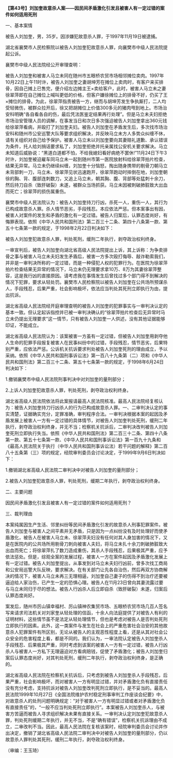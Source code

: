 **【第43号】刘加奎故意杀人案——因民间矛盾激化引发且被害人有一定过错的案件如何适用死刑**

一、基本案情

被告人刘加奎，男，35岁。因涉嫌犯故意杀人罪，于1997年11月19日被逮捕。

湖北省襄樊市人民检察院以被告人刘加奎犯故意杀人罪，向襄樊市中级人民法院提起公诉。

襄樊市中级人民法院经公开审理查明：

被告人刘加奎和被害人马立未同在随州市五眼桥农贸市场相邻摊位卖肉。1997年10月22日上午11时许，被告人刘加奎之妻胡坤芳在摊位上卖肉时，有客户来买排骨，因自己摊上已售完，便介绍左边摊主王×卖给客户，此时，被害人马立未之妻徐翠萍即在自己摊位上喊叫更低的价格，但客户嫌徐摊位上的排骨不好，仍买了王×摊位的排骨。为此，徐翠萍指责被告一方，继而与胡坤芳发生争执厮打，二人均受轻微伤，被群众拉开后，徐又把胡摊位上价值300多元的猪肉甩到地上。市场治安科明确“各自看各自的伤，最后凭法医鉴定结果再行处理”。但是马立未夫妇拒绝市场治安管理人员的调解，在事发当日和次日多次强迫被告人刘加奎拿出360元钱给徐翠萍看病，并殴打了刘加奎夫妇。被告人刘加奎在矛盾发生后，多次找市场治安科和随州市公安巡警大队等要求组织解决，并反映马立未方人多势众纠缠不休，请有关组织对自己给予保护。被害人马立未以刘加奎要向其妻赔礼道歉、承认错误为条件，托人给刘捎话要求私了，刘加奎拒绝并托亲属找公安机关要求解决。马立未知道后威胁说：“黑道白道都不怕，不给我媳妇看好病绝不罢休!”11月24日下午3时许，刘加奎被迫雇车同马立未一起到随州市第一医院放射科给徐翠萍拍片检查，结果无异常。马立未仍继续纠缠，刘加奎十分恼怒，掏出随身携带的剔骨刀朝马立未背部刺一刀，马立未、徐翠萍见状迅速跑开，徐翠萍跑动时摔倒在地，刘加奎朝徐的胸、背、腹部连刺数刀，又追上马立未，朝其胸、腹、背部等处猛刺十余刀，然后持刀自杀（致肝破裂）未遂，被群众当场抓获。马立未因被刺破肺脏致大出血而死亡；徐翠萍的损伤属重伤。

襄樊市中级人民法院认为：被告人刘加奎持刀行凶，杀死一人，重伤一人，其行为已构成故意杀人罪。杀人情节恶劣，手段残忍。本应依法严惩。但本案事出有因，被害人对案件的发生和矛盾的激化有一定过错。被告人归案后，认罪态度尚好，有悔罪表现。依照《中华人民共和国刑法》第二百三十二条、第四十八条第一款、第五十七条第一款的规定，于1998年2月22日判决如下：

被告人刘加奎犯故意杀人罪，判处死刑，缓刑二年执行，剥夺政治权利终身。

一审宣判后，被告人刘加奎向湖北省高级人民法院提出上诉，其上诉称：为争卖排骨之事与被害人马立未夫妇发生矛盾后，被害一方多次殴打侮辱、敲诈勒索我们，并非是一审判决所称的一定过错，而是一种侵犯人权的犯罪行为。在医院为徐翠萍拍片检查结果无异常的情况下，马立未仍无理要求拿10万、8万为其妻徐翠萍整容，这是我行凶的直接原因。请考虑我在事情发生后曾找过多个部门得不到解决的情况下犯罪，要求从轻处罚。襄樊市人民检察院以被告人刘加奎在公共场所预谋杀人，手段残忍，后果严重，社会影响极坏，依法应当判处其死刑立即执行为由，提出抗诉。

湖北省高级人民法院经开庭审理查明的被告人刘加奎的犯罪事实与一审判决认定的基本一致。但认定起诉指控并已被一审判决确认的“徐翠萍拍片检查后无异常时马立未仍提出无理要求”这一情节，只有被告人刘加奎一人供述，没有其他证据能够印证，不能成立。

湖北省高级人民法院认为：该案被害一方虽有一定过错，但被告人刘加奎用剥夺他人生命的犯罪手段报复被害人在民事纠纷中的过错，手段残忍，情节恶劣，后果特别严重，应依法严惩。公诉机关抗诉要求判处被告人刘加奎死刑的理由成立，予以采纳。依照《中华人民共和国刑事诉讼法》第一百八十九条第（二）项和《中华人民共和国刑法》第二百三十二条、第五十七条第一款的规定，于1998年6月24日判决如下：

1.撤销襄樊市中级人民法院刑事判决中对刘加奎的量刑部分；

2.上诉人刘加奎犯故意杀人罪，判处死刑，剥夺政治权利终身。

湖北省高级人民法院依法将此案报请最高人民法院核准。最高人民法院经复核认为：被告人刘加奎持刀行凶杀人的行为已构成故意杀人罪。一、二审判决认定的事实清楚，证据确实充分，定罪准确，审判程序合法。一审判决根据本案的起因及矛盾发展上被害人一方有一定过错的具体情节，对被告人刘加奎判处死刑，缓刑二年执行，剥夺政治权利终身，并无不当；检察机关抗诉后，二审判决改判被告人刘加奎死刑立即执行失当。依照《中华人民共和国刑法》第二百三十二条、第四十八条第一款、第五十七条第一款、《中华人民共和国刑事诉讼法》第一百九十九条和《最高人民法院关于执行（中华人民共和国刑事诉讼法）若干问题的解释》第二百八十五条第（三）项的规定，经院审判委员会讨论决定，于1999年9月6日判决如下：

1.撤销湖北省高级人民法院二审判决中对被告人刘加奎的量刑部分；

2.被告人刘加奎犯故意杀人罪，判处死刑，缓期二年执行，剥夺政治权利终身。

二、主要问题

因民间矛盾激化引发且被害人有一定过错的案件如何适用死刑？

三、裁判理由

本案纯属因生产生活、邻里纠纷等民间矛盾激化引发的故意杀人刑事犯罪案件。被告人刘加奎与被害人之间平素并无矛盾，只是因为一点纠纷没有及时处理好而使矛盾激化，被告人在被害人马立未、徐翠萍夫妇没有任何对其人身加害的情况下，又是在医院内的公共场所用剔骨刀刺向被害人夫妇，将马立未扎十余刀刺破肺脏致大出血而死亡；将徐翠萍扎了数刀造成重伤，其杀人手段残忍，后果极其严重，应予依法惩处。但是，综观全案的发展过程，被害人一方在案件起因及矛盾激化发展上有一定过错。被告人刘加奎提出，从事发到对马立未夫妇行凶前，曾多次找工商局和公安局巡警大队反映，要求解决。在有关部门让先各自治伤，然后再双方协商解决的情况下，被害人马立未再三无理相逼，刘加奎自己妻子的伤得不到治疗还要被逼迫给人家治伤，已产生一定的恐惧心理。被告人在11月23日曾向其妻流露过要与马立未同归于尽的想法。被告人行凶杀人后立即自杀（致肝破裂）未遂，归案后认罪态度尚好。

案发后，随州市厉山镇幸福村、厉山镇神农集贸市场、五眼桥农贸市场几百人签名写来请求司法机关对刘家奎从轻处理的信函，十余人向法庭提供了对被告人有利的证明材料，这些情节虽不是法定从轻处理情节，但也是考虑对被告人是否判处死刑立即执行的因素。此外，这一类案件与发生在社会上的严重危害社会治安的其他故意杀人犯罪案件有所区别，无论从被告人的主观恶性程度上看，还是从其对社会公众安全的危害程度上看，都是不同的。我们认为，一审法院认定被告人刘加奎杀人手段残忍、后果极其严重，同时考虑到该案的被害人一方有一定过错，被告人行凶杀人与被害人一方私下无理逼迫对方看病赔钱，促使了矛盾激化；被告人刘加奎归案后认罪态度尚好，对其判处死刑，缓刑二年执行，剥夺政治权利终身，是正确的。

湖北省高级人民法院在检察机关抗诉后，只考虑到被告人刘加奎杀人手段残忍，后果严重，社会影响极坏，而对被害人一方有明显过错，并对矛盾激化负有直接责任没有充分考虑，支持抗诉对被告人刘加奎改判死刑立即执行，是不妥当的。最高人民法院1999年10月27日《全国法院维护农村稳定刑事审判工作座谈会纪要》中，对故意杀人的处刑问题明确规定：“对于被害人一方有明显过错或者对矛盾激化负有直接责任”的，“一般不应当判处死刑立即执行”。本案被告人刘加奎杀人，与被害方苦逼而被告人寻求组织解决未果有直接关系。一审判决认定刘加奎犯故意杀人罪，判处死刑缓期二年执行，并无不当，不是“确有错误”，检察机关抗诉理由不成立，二审改判不当。因此，最高人民法院在复核该案时，经院审判委员会讨论并作出决定，撤销了湖北省高级人民法院二审判决中对被告人刘加奎的量刑部分，仍以故意杀人罪判处其死刑，缓刑二年执行，剥夺政治权利终身。

（审编：王玉琦）